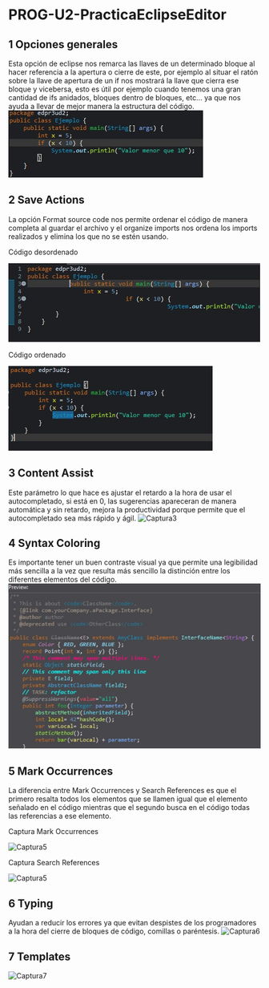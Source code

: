 # PROG-U2-PracticaEclipseEditor
## 1 Opciones generales
Esta opción de eclipse nos remarca las llaves de un determinado bloque al hacer referencia a la apertura o cierre de este, por ejemplo al situar el ratón sobre la llave de apertura de un if nos mostrará la llave que cierra ese bloque y vicebersa, esto es útil por ejemplo cuando tenemos una gran cantidad de ifs anidados, bloques dentro de bloques, etc... ya que nos ayuda a llevar de mejor manera la estructura del código.
![Captura1](capturas/01_general.jpg)

## 2 Save Actions
La opción Format source code nos permite ordenar el código de manera completa al guardar el archivo y el organize imports nos ordena los imports realizados y elimina los que no se estén usando.

Código desordenado

![Captura2](capturas/02_save_actions.jpg)

Código ordenado

![Captura2-1](capturas/02_save_actions2.jpg)

## 3 Content Assist
Este parámetro lo que hace es ajustar el retardo a la hora de usar el autocompletado, si está en 0, las sugerencias apareceran de manera automática y sin retardo, mejora la productividad porque permite que el autocompletado sea más rápido y ágil.
![Captura3](03_content_assist.jpg)

## 4 Syntax Coloring
Es importante tener un buen contraste visual ya que permite una legibilidad más sencilla a la vez que resulta más sencillo la distinción entre los diferentes elementos del código.
![Captura4](capturas/04_syntax_coloring.jpg)

## 5 Mark Occurrences
La diferencia entre Mark Occurrences y Search References es que el primero resalta todos los elementos que se llamen igual que el elemento señalado en el código mientras que el segundo busca en el código todas las referencias a ese elemento.

Captura Mark Occurrences

![Captura5](05_mark_occurrences.jpg)

Captura Search References

![Captura5](05_mark_occurrences2.jpg)

## 6 Typing
Ayudan a reducir los errores ya que evitan despistes de los programadores a la hora del cierre de bloques de código, comillas o paréntesis.
![Captura6](06_typing.jpg)

## 7 Templates

![Captura7](07_templates.jpg)
